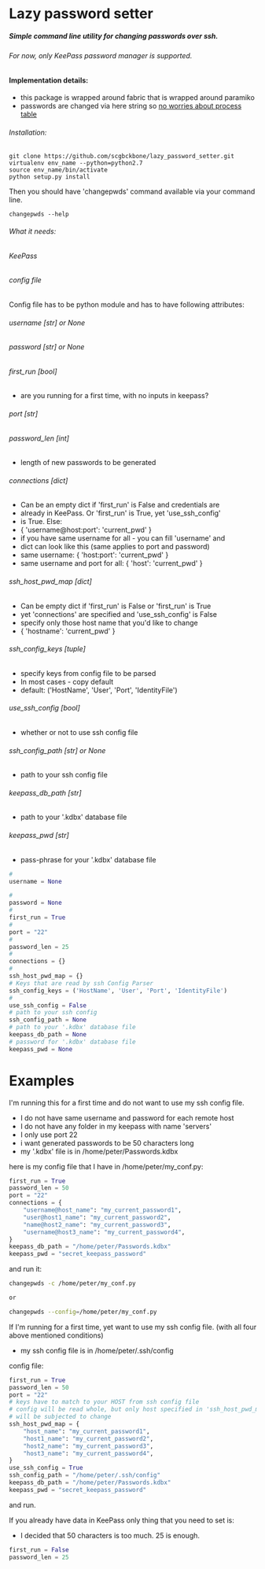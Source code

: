 # Lazy password setter

##### Simple command line utility for changing passwords over ssh.

###### For now, only KeePass password manager is supported.

#### Implementation details:
  * this package is wrapped around fabric that is wrapped around paramiko
  * passwords are changed via here string so [no worries about process table](https://stackoverflow.com/questions/47042953/how-dangerous-is-to-echo-passwords-via-pipe-to-passwd)

###### Installation:
```
git clone https://github.com/scgbckbone/lazy_password_setter.git
virtualenv env_name --python=python2.7
source env_name/bin/activate
python setup.py install
```
Then you should have 'changepwds' command available via your command line.
```
changepwds --help
```

###### What it needs:
###### KeePass
###### config file

Config file has to be python module and has to have following attributes:
###### username [str] or None
###### password [str] or None
###### first_run [bool]
  * are you running for a first time, with no inputs in keepass?
###### port [str]
###### password_len [int]
  * length of new passwords to be generated
###### connections [dict]
  * Can be an empty dict if 'first_run' is False and credentials are
  * already in KeePass. Or 'first_run' is True, yet 'use_ssh_config'
  * is True. Else:
  * { 'username@host:port': 'current_pwd' }
  * if you have same username for all - you can fill 'username' and
  * dict can look like this (same applies to port and password)
  * same username: { 'host:port': 'current_pwd' }
  * same username and port for all: { 'host': 'current_pwd' }
###### ssh_host_pwd_map [dict]
  * Can be empty dict if 'first_run' is False or 'first_run' is True
  * yet 'connections' are specified and 'use_ssh_config' is False
  * specify only those host name that you'd like to change
  * { 'hostname': 'current_pwd' }
###### ssh_config_keys [tuple]
  * specify keys from config file to be parsed
  * In most cases - copy default
  * default: ('HostName', 'User', 'Port', 'IdentityFile')
###### use_ssh_config [bool]
  * whether or not to use ssh config file
###### ssh_config_path [str] or None
  * path to your ssh config file
###### keepass_db_path [str]
  * path to your '.kdbx' database file
###### keepass_pwd [str]
  * pass-phrase for your '.kdbx' database file


```python
# 
username = None

#
password = None
# 
first_run = True
#
port = "22"
#
password_len = 25
#
connections = {}
#
ssh_host_pwd_map = {}
# Keys that are read by ssh Config Parser
ssh_config_keys = ('HostName', 'User', 'Port', 'IdentityFile')
# 
use_ssh_config = False
# path to your ssh config
ssh_config_path = None
# path to your '.kdbx' database file
keepass_db_path = None
# password for '.kdbx' database file
keepass_pwd = None
```

# Examples

I'm running this for a first time and do not want to use my ssh config file.
  * I do not have same username and password for each remote host
  * I do not have any folder in my keepass with name 'servers'
  * I only use port 22
  * i want generated passwords to be 50 characters long
  * my '.kdbx' file is in /home/peter/Passwords.kdbx
  
here is my config file that I have in /home/peter/my_conf.py:
  
```python
first_run = True
password_len = 50
port = "22"
connections = {
    "username@host_name": "my_current_password1",
    "user@host1_name": "my_current_password2",
    "name@host2_name": "my_current_password3",
    "username@host3_name": "my_current_password4",
}
keepass_db_path = "/home/peter/Passwords.kdbx"
keepass_pwd = "secret_keepass_password"
```
and run it:
```bash
changepwds -c /home/peter/my_conf.py

or 

changepwds --config=/home/peter/my_conf.py
```

If I'm running for a first time, yet want to use my ssh config file.
(with all four above mentioned conditions)
  * my ssh config file is in /home/peter/.ssh/config

config file:

```python
first_run = True
password_len = 50
port = "22"
# keys have to match to your HOST from ssh config file
# config will be read whole, but only host specified in 'ssh_host_pwd_map
# will be subjected to change
ssh_host_pwd_map = {
    "host_name": "my_current_password1",
    "host1_name": "my_current_password2",
    "host2_name": "my_current_password3",
    "host3_name": "my_current_password4",
}
use_ssh_config = True
ssh_config_path = "/home/peter/.ssh/config"
keepass_db_path = "/home/peter/Passwords.kdbx"
keepass_pwd = "secret_keepass_password"
```

and run.

If you already have data in KeePass only thing that you need to set is:
  * I decided that 50 characters is too much. 25 is enough.
  
```python
first_run = False
password_len = 25
```
